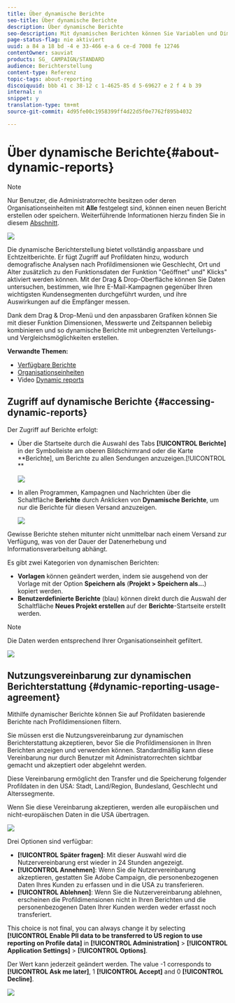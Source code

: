 ```yaml
---
title: Über dynamische Berichte
seo-title: Über dynamische Berichte
description: Über dynamische Berichte
seo-description: Mit dynamischen Berichten können Sie Variablen und Dimensionen in Ihre Freiformumgebung ziehen und die Wirkung Ihrer Kampagnen analysieren.
page-status-flag: nie aktiviert
uuid: a 84 a 18 bd -4 e 33-466 e-a 6 ce-d 7008 fe 12746
contentOwner: sauviat
products: SG_ CAMPAIGN/STANDARD
audience: Berichterstellung
content-type: Referenz
topic-tags: about-reporting
discoiquuid: bbb 41 c 38-12 c 1-4625-85 d 5-69627 e 2 f 4 b 39
internal: n
snippet: y
translation-type: tm+mt
source-git-commit: 4d95fe00c1958399ff4d22d5f0e7762f895b4032

---
```



# Über dynamische Berichte{#about-dynamic-reports}

>[!NOTE]
>
>Nur Benutzer, die Administratorrechte besitzen oder deren Organisationseinheiten mit **Alle** festgelegt sind, können einen neuen Bericht erstellen oder speichern. Weiterführende Informationen hierzu finden Sie in diesem [Abschnitt](../../administration/using/users-management.md).

![](assets/dynamic_report_intro.png)

Die dynamische Berichterstellung bietet vollständig anpassbare und Echtzeitberichte. Er fügt Zugriff auf Profildaten hinzu, wodurch demografische Analysen nach Profildimensionen wie Geschlecht, Ort und Alter zusätzlich zu den Funktionsdaten der Funktion "Geöffnet" und" Klicks" aktiviert werden können. Mit der Drag &amp; Drop-Oberfläche können Sie Daten untersuchen, bestimmen, wie Ihre E-Mail-Kampagnen gegenüber Ihren wichtigsten Kundensegmenten durchgeführt wurden, und ihre Auswirkungen auf die Empfänger messen.

Dank dem Drag &amp; Drop-Menü und den anpassbaren Grafiken können Sie mit dieser Funktion Dimensionen, Messwerte und Zeitspannen beliebig kombinieren und so dynamische Berichte mit unbegrenzten Verteilungs- und Vergleichsmöglichkeiten erstellen.


**Verwandte Themen:**

* [Verfügbare Berichte](../../reporting/using/defining-the-report-period.md)
* [Organisationseinheiten](../../administration/using/organizational-units.md)
* Video [Dynamic reports](https://helpx.adobe.com/campaign/kt/acs/using/acs-creating-a-dynamic-report-feature-video-use.html)

## Zugriff auf dynamische Berichte {#accessing-dynamic-reports}

Der Zugriff auf Berichte erfolgt:

* Über die Startseite durch die Auswahl des Tabs **[!UICONTROL Berichte]** in der Symbolleiste am oberen Bildschirmrand oder die Karte **Berichte], um Berichte zu allen Sendungen anzuzeigen.[!UICONTROL **

   ![](assets/campaign_reports_access.png)

* In allen Programmen, Kampagnen und Nachrichten über die Schaltfläche **Berichte** durch Anklicken von **Dynamische Berichte**, um nur die Berichte für diesen Versand anzuzeigen.

   ![](assets/campaign_reports_description.png)

Gewisse Berichte stehen mitunter nicht unmittelbar nach einem Versand zur Verfügung, was von der Dauer der Datenerhebung und Informationsverarbeitung abhängt.

Es gibt zwei Kategorien von dynamischen Berichten:

* **Vorlagen** können geändert werden, indem sie ausgehend von der Vorlage mit der Option **Speichern als** (**Projekt &gt; Speichern als...**) kopiert werden.
* **Benutzerdefinierte Berichte** (blau) können direkt durch die Auswahl der Schaltfläche **Neues Projekt erstellen** auf der **Berichte**-Startseite erstellt werden.

>[!NOTE]
>
>Die Daten werden entsprechend Ihrer Organisationseinheit gefiltert.

![](assets/dynamic_report_overview.png)


## Nutzungsvereinbarung zur dynamischen Berichterstattung {#dynamic-reporting-usage-agreement}

Mithilfe dynamischer Berichte können Sie auf Profildaten basierende Berichte nach Profildimensionen filtern.

Sie müssen erst die Nutzungsvereinbarung zur dynamischen Berichterstattung akzeptieren, bevor Sie die Profildimensionen in Ihren Berichten anzeigen und verwenden können. Standardmäßig kann diese Vereinbarung nur durch Benutzer mit Administratorrechten sichtbar gemacht und akzeptiert oder abgelehnt werden.

Diese Vereinbarung ermöglicht den Transfer und die Speicherung folgender Profildaten in den USA: Stadt, Land/Region, Bundesland, Geschlecht und Alterssegmente.

Wenn Sie diese Vereinbarung akzeptieren, werden alle europäischen und nicht-europäischen Daten in die USA übertragen.

![](assets/pii_window.png)

Drei Optionen sind verfügbar:

* **[!UICONTROL Später fragen]**: Mit dieser Auswahl wird die Nutzervereinbarung erst wieder in 24 Stunden angezeigt.
* **[!UICONTROL Annehmen]**: Wenn Sie die Nutzervereinbarung akzeptieren, gestatten Sie Adobe Campaign, die personenbezogenen Daten Ihres Kunden zu erfassen und in die USA zu transferieren.
* **[!UICONTROL Ablehnen]**: Wenn Sie die Nutzervereinbarung ablehnen, erscheinen die Profildimensionen nicht in Ihren Berichten und die personenbezogenen Daten Ihrer Kunden werden weder erfasst noch transferiert.

This choice is not final, you can always change it by selecting **[!UICONTROL Enable PII data to be transferred to US region to use reporting on Profile data]** in **[!UICONTROL Administration]** &gt; **[!UICONTROL Application Settings]** &gt; **[!UICONTROL Options]**.

Der Wert kann jederzeit geändert werden. The value -1 corresponds to **[!UICONTROL Ask me later]**, 1 **[!UICONTROL Accept]** and 0 **[!UICONTROL Decline]**.

![](assets/pii_window_2.png)

